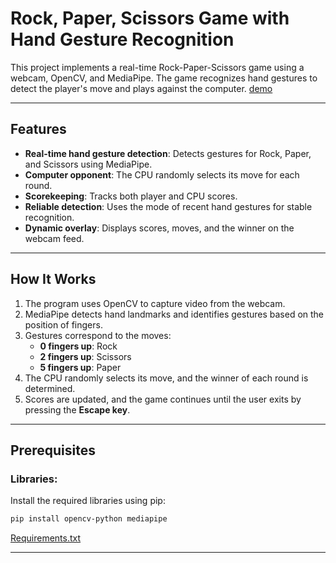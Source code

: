 # Rock, Paper, Scissors Game with Hand Gesture Recognition  

This project implements a real-time Rock-Paper-Scissors game using a webcam, OpenCV, and MediaPipe. The game recognizes hand gestures to detect the player's move and plays against the computer. [demo](https://github.com/Ni2thin/GestuRPS/blob/main/Rock-Paper-Scissors/output/output.mp4)

---

## Features  

- **Real-time hand gesture detection**: Detects gestures for Rock, Paper, and Scissors using MediaPipe.  
- **Computer opponent**: The CPU randomly selects its move for each round.  
- **Scorekeeping**: Tracks both player and CPU scores.  
- **Reliable detection**: Uses the mode of recent hand gestures for stable recognition.  
- **Dynamic overlay**: Displays scores, moves, and the winner on the webcam feed.  

---

## How It Works  

1. The program uses OpenCV to capture video from the webcam.  
2. MediaPipe detects hand landmarks and identifies gestures based on the position of fingers.  
3. Gestures correspond to the moves:  
   - **0 fingers up**: Rock  
   - **2 fingers up**: Scissors  
   - **5 fingers up**: Paper  
4. The CPU randomly selects its move, and the winner of each round is determined.  
5. Scores are updated, and the game continues until the user exits by pressing the **Escape key**.  

---

## Prerequisites  

### Libraries:  
Install the required libraries using pip:  

```bash  
pip install opencv-python mediapipe
```
[Requirements.txt](Rock-Paper-Scissors/requirements.txt)

---


